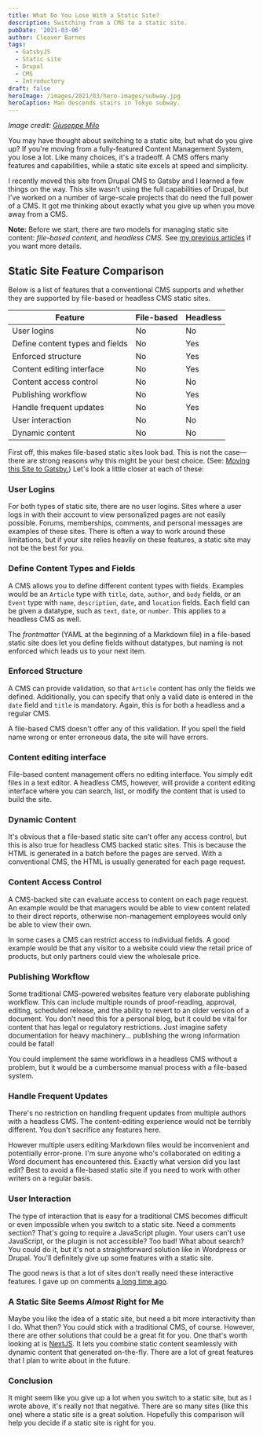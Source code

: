 ```yaml
---
title: What Do You Lose With a Static Site?
description: Switching from a CMS to a static site.
pubDate: '2021-03-06'
author: Cleaver Barnes
tags:
  - GatsbyJS
  - Static site
  - Drupal
  - CMS
  - Introductory
draft: false
heroImage: /images/2021/03/hero-images/subway.jpg
heroCaption: Man descends stairs in Tokyo subway.
---
```

*Image credit: [Giuseppe Milo](https://flic.kr/p/22wz5ho)*

You may have thought about switching to a static site, but what do you give up? If you're moving from a fully-featured Content Management System, you lose a lot. Like many choices, it's a tradeoff. A CMS offers many features and capabilities, while a static site excels at speed and simplicity.

<!-- more -->

I recently moved this site from Drupal CMS to Gatsby and I learned a few things on the way. This site wasn't using the full capabilities of Drupal, but I've worked on a number of large-scale projects that do need the full power of a CMS. It got me thinking about exactly what you give up when you move away from a CMS.

**Note:** Before we start, there are two models for managing static site content: *file-based content*, and *headless CMS*. See [my previous articles](/blog/two-models-static-sites) if you want more details.

## Static Site Feature Comparison

Below is a list of features that a conventional CMS supports and whether they are supported by file-based or headless CMS static sites.

|Feature                         |File-based|Headless|
|--------------------------------|----|----|
|User logins                     | No | No |
|Define content types and fields | No | Yes|
|Enforced structure              | No | Yes|
|Content editing interface       | No | Yes|
|Content access control          | No | No |
|Publishing workflow             | No | Yes|
|Handle frequent updates         | No | Yes|
|User interaction                | No | No |
|Dynamic content                 | No | No |

First off, this makes file-based static sites look bad. This is not the case—there are strong reasons why this might be your best choice. (See: [Moving this Site to Gatsby.](/blog/moving-site-to-gatsbyjs)) Let's look a little closer at each of these:

### User Logins

For both types of static site, there are no user logins. Sites where a user logs in with their account to view personalized pages are not easily possible. Forums, memberships, comments, and personal messages are examples of these sites. There is often a way to work around these limitations, but if your site relies heavily on these features, a static site may not be the best for you.

### Define Content Types and Fields

A CMS allows you to define different content types with fields. Examples would be an `Article` type with `title`, `date`, `author`, and `body` fields, or an `Event` type with `name`, `description`, `date`, and `location` fields. Each field can be given a datatype, such as `text`, `date`, or `number`. This applies to a headless CMS as well.

The *frontmatter* (YAML at the beginning of a Markdown file) in a file-based static site does let you define fields without datatypes, but naming is not enforced which leads us to your next item.


### Enforced Structure

A CMS can provide validation, so that `Article` content has only the fields we defined. Additionally, you can specify that only a valid date is entered in the `date` field and `title` is mandatory. Again, this is for both a headless and a regular CMS.

A file-based CMS doesn't offer any of this validation. If you spell the field name wrong or enter erroneous data, the site will have errors.


### Content editing interface

File-based content management offers no editing interface. You simply edit files in a text editor. A headless CMS, however, will provide a content editing interface where you can search, list, or modify the content that is used to build the site.


### Dynamic Content

It's obvious that a file-based static site can't offer any access control, but this is also true for headless CMS backed static sites. This is because the HTML is generated in a batch before the pages are served. With a conventional CMS, the HTML is usually generated for each page request.


### Content Access Control

A CMS-backed site can evaluate access to content on each page request. An example would be that managers would be able to view content related to their direct reports, otherwise non-management employees would only be able to view their own.

In some cases a CMS can restrict access to individual fields. A good example would be that any visitor to a website could view the retail price of products, but only partners could view the wholesale price.


### Publishing Workflow

Some traditional CMS-powered websites feature very elaborate publishing workflow. This can include multiple rounds of proof-reading, approval, editing, scheduled release, and the ability to revert to an older version of a document. You don't need this for a personal blog, but it could be vital for content that has legal or regulatory restrictions. Just imagine safety documentation for heavy machinery... publishing the wrong information could be fatal!

You could implement the same workflows in a headless CMS without a problem, but it would be a cumbersome manual process with a file-based system.

### Handle Frequent Updates

There's no restriction on handling frequent updates from multiple authors with a headless CMS. The content-editing experience would not be terribly different. You don't sacrifice any features here.

However multiple users editing Markdown files would be inconvenient and potentially error-prone. I'm sure anyone who's collaborated on editing a Word document has encountered this. Exactly what version did you last edit? Best to avoid a file-based static site if you need to work with other writers on a regular basis.

### User Interaction

The type of interaction that is easy for a traditional CMS becomes difficult or even impossible when you switch to a static site. Need a comments section? That's going to require a JavaScript plugin. Your users can't use JavaScript, or the plugin is not accessible? Too bad! What about search? You could do it, but it's not a straightforward solution like in Wordpress or Drupal. You'll definitely give up some features with a static site.

The good news is that a lot of sites don't really need these interactive features. I gave up on comments [a long time ago](/blog/comment-spam-drupal/).

### A Static Site Seems *Almost* Right for Me

Maybe you like the idea of a static site, but need a bit more interactivity than I do. What then? You could stick with a traditional CMS, of course. However, there are other solutions that could be a great fit for you. One that's worth looking at is [NextJS](https://nextjs.org/). It lets you combine static content seamlessly with dynamic content that generated on-the-fly. There are a lot of great features that I plan to write about in the future.

### Conclusion

It might seem like you give up a lot when you switch to a static site, but as I wrote above, it's really not that negative. There are so many sites (like this one) where a static site is a great solution. Hopefully this comparison will help you decide if a static site is right for you.



